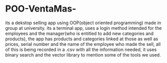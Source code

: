 # POO-VentaMas-
its a dekstop selling app using OOP(object oriented programming) made in group at university.
its a terminal app, uses a login method intended for the employees and the manager(who is entitled to add new categories and products), the app has products and categories linked at those as well as prices, serial number and the name of the employee who made the sell, all of this is being recorded in a .csv with all the information needed, it uses binary search and the vector library to mention some of the tools we used. 
